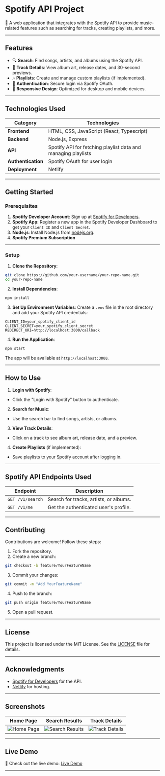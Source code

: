 # Spotify API Project

🎵 A web application that integrates with the Spotify API to provide music-related features such as searching for tracks, creating playlists, and more.

---

## Features

- 🔍 **Search**: Find songs, artists, and albums using the Spotify API.
- 📄 **Track Details**: View album art, release dates, and 30-second previews.
- 🎶 **Playlists**: Create and manage custom playlists (if implemented).
- 🔐 **Authentication**: Secure login via Spotify OAuth.
- 📱 **Responsive Design**: Optimized for desktop and mobile devices.

---

## Technologies Used

| **Category**       | **Technologies**                                              |
| ------------------ | ------------------------------------------------------------- |
| **Frontend**       | HTML, CSS, JavaScript (React, Typescript)                     |
| **Backend**        | Node.js, Express                                              |
| **API**            | Spotify API for fetching playlist data and managing playlists |
| **Authentication** | Spotify OAuth for user login                                  |
| **Deployment**     | Netlify                                                       |

---

## Getting Started

### Prerequisites

1. **Spotify Developer Account**: Sign up at [Spotify for Developers](https://developer.spotify.com/).
2. **Spotify App**: Register a new app in the Spotify Developer Dashboard to get your `Client ID` and `Client Secret`.
3. **Node.js**: Install Node.js from [nodejs.org](https://nodejs.org/).
4. **Spotify Premium Subscription**

---

### Setup

1. **Clone the Repository**:

```bash
git clone https://github.com/your-username/your-repo-name.git
cd your-repo-name
```

2. **Install Dependencies**:

```bash
npm install
```

3. **Set Up Environment Variables**:
   Create a `.env` file in the root directory and add your Spotify API credentials:

```plaintext
CLIENT_ID=your_spotify_client_id
CLIENT_SECRET=your_spotify_client_secret
REDIRECT_URI=http://localhost:3000/callback
```

4. **Run the Application**:

```bash
npm start
```

The app will be available at `http://localhost:3000`.

---

## How to Use

1. **Login with Spotify**:

- Click the "Login with Spotify" button to authenticate.

2. **Search for Music**:

- Use the search bar to find songs, artists, or albums.

3. **View Track Details**:

- Click on a track to see album art, release date, and a preview.

4. **Create Playlists** (if implemented):

- Save playlists to your Spotify account after logging in.

---

## Spotify API Endpoints Used

| **Endpoint**     | **Description**                        |
| ---------------- | -------------------------------------- |
| `GET /v1/search` | Search for tracks, artists, or albums. |
| `GET /v1/me`     | Get the authenticated user's profile.  |

---

## Contributing

Contributions are welcome! Follow these steps:

1. Fork the repository.
2. Create a new branch:

```bash
git checkout -b feature/YourFeatureName
```

3. Commit your changes:

```bash
git commit -m "Add YourFeatureName"
```

4. Push to the branch:

```bash
git push origin feature/YourFeatureName
```

5. Open a pull request.

---

## License

This project is licensed under the MIT License. See the [LICENSE](LICENSE) file for details.

---

## Acknowledgments

- [Spotify for Developers](https://developer.spotify.com/) for the API.
- [Netlify](https://www.netlify.com/) for hosting.

---

## Screenshots

| **Home Page**                      | **Search Results**                        | **Track Details**                       |
| ---------------------------------- | ----------------------------------------- | --------------------------------------- |
| ![Home Page](screenshots/home.png) | ![Search Results](screenshots/search.png) | ![Track Details](screenshots/track.png) |

---

## Live Demo

🚀 Check out the live demo: [Live Demo](https://your-app-url.com)

---
